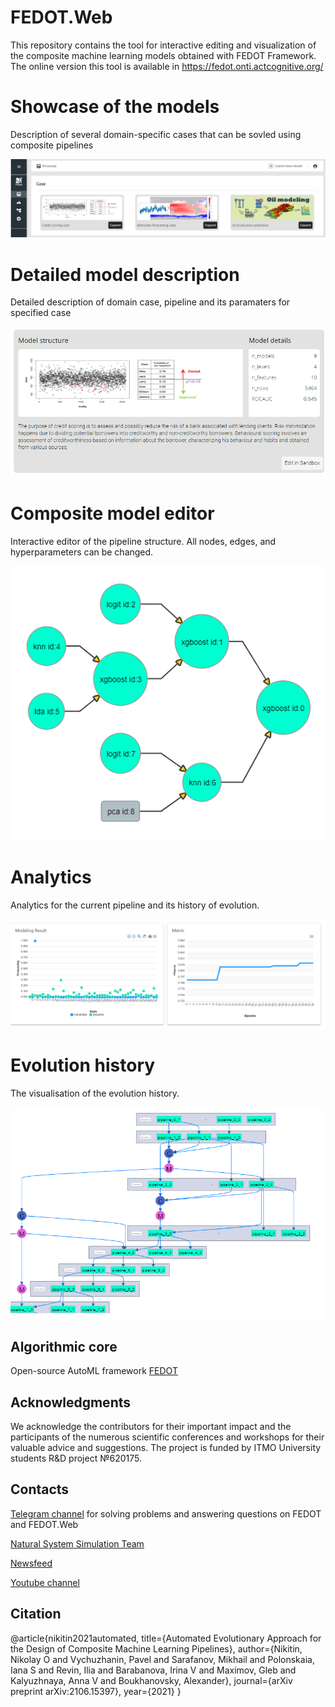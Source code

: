 # FEDOT.Web

This repository contains the tool for interactive editing and visualization of the composite machine learning models
obtained with FEDOT Framework. The online version this tool is available in https://fedot.onti.actcognitive.org/

# Showcase of the models

Description of several domain-specific cases that can be sovled using composite pipelines

![Showcase](./docs/img/showcase.png)

# Detailed model description

Detailed description of domain case, pipeline and its paramaters for specified case

![details.png](./docs/img/details.png)

# Composite model editor

Interactive editor of the pipeline structure. All nodes, edges, and hyperparameters can be changed.

![Model editor prototype](./docs/img/editor.png)

# Analytics

Analytics for the current pipeline and its history of evolution.

![Analytics](./docs/img/analytics.png)

# Evolution history

The visualisation of the evolution history.

![Evolution](./docs/img/history.png)


## Algorithmic core

Open-source AutoML framework [FEDOT](https://github.com/nccr-itmo/FEDOT)

## Acknowledgments

We acknowledge the contributors for their important impact and the participants of the numerous scientific conferences
and workshops for their valuable advice and suggestions. The project is funded by ITMO University students R&D project
№620175.

## Contacts

[Telegram channel](https://t.me/FEDOT_helpdesk) for solving problems and answering questions on FEDOT and FEDOT.Web

[Natural System Simulation Team](https://itmo-nss-team.github.io/)

[Newsfeed](https://t.me/NSS_group)

[Youtube channel](https://www.youtube.com/channel/UC4K9QWaEUpT_p3R4FeDp5jA)

## Citation

@article{nikitin2021automated, title={Automated Evolutionary Approach for the Design of Composite Machine Learning
Pipelines}, author={Nikitin, Nikolay O and Vychuzhanin, Pavel and Sarafanov, Mikhail and Polonskaia, Iana S and Revin,
Ilia and Barabanova, Irina V and Maximov, Gleb and Kalyuzhnaya, Anna V and Boukhanovsky, Alexander}, journal={arXiv
preprint arXiv:2106.15397}, year={2021} }